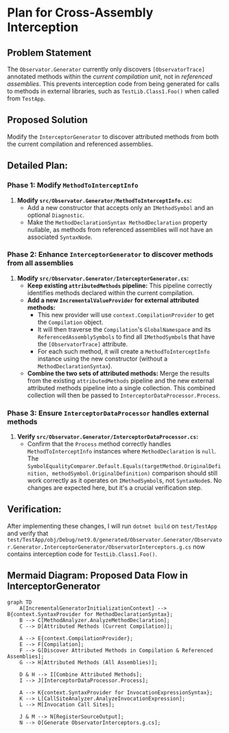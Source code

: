 # Plan for Cross-Assembly Interception

## Problem Statement
The `Observator.Generator` currently only discovers `[ObservatorTrace]` annotated methods within the *current compilation unit*, not in *referenced assemblies*. This prevents interception code from being generated for calls to methods in external libraries, such as `TestLib.Class1.Foo()` when called from `TestApp`.

## Proposed Solution
Modify the `InterceptorGenerator` to discover attributed methods from both the current compilation and referenced assemblies.

## Detailed Plan:

### Phase 1: Modify `MethodToInterceptInfo`

1.  **Modify `src/Observator.Generator/MethodToInterceptInfo.cs`:**
    *   Add a new constructor that accepts only an `IMethodSymbol` and an optional `Diagnostic`.
    *   Make the `MethodDeclarationSyntax MethodDeclaration` property nullable, as methods from referenced assemblies will not have an associated `SyntaxNode`.

### Phase 2: Enhance `InterceptorGenerator` to discover methods from all assemblies

1.  **Modify `src/Observator.Generator/InterceptorGenerator.cs`:**
    *   **Keep existing `attributedMethods` pipeline:** This pipeline correctly identifies methods declared within the current compilation.
    *   **Add a new `IncrementalValueProvider` for external attributed methods:**
        *   This new provider will use `context.CompilationProvider` to get the `Compilation` object.
        *   It will then traverse the `Compilation`'s `GlobalNamespace` and its `ReferencedAssemblySymbols` to find all `IMethodSymbol`s that have the `[ObservatorTrace]` attribute.
        *   For each such method, it will create a `MethodToInterceptInfo` instance using the new constructor (without a `MethodDeclarationSyntax`).
    *   **Combine the two sets of attributed methods:** Merge the results from the existing `attributedMethods` pipeline and the new external attributed methods pipeline into a single collection. This combined collection will then be passed to `InterceptorDataProcessor.Process`.

### Phase 3: Ensure `InterceptorDataProcessor` handles external methods

1.  **Verify `src/Observator.Generator/InterceptorDataProcessor.cs`:**
    *   Confirm that the `Process` method correctly handles `MethodToInterceptInfo` instances where `MethodDeclaration` is `null`. The `SymbolEqualityComparer.Default.Equals(targetMethod.OriginalDefinition, methodSymbol.OriginalDefinition)` comparison should still work correctly as it operates on `IMethodSymbol`s, not `SyntaxNode`s. No changes are expected here, but it's a crucial verification step.

## Verification:
After implementing these changes, I will run `dotnet build` on `test/TestApp` and verify that `test/TestApp/obj/Debug/net9.0/generated/Observator.Generator/Observator.Generator.InterceptorGenerator/ObservatorInterceptors.g.cs` now contains interception code for `TestLib.Class1.Foo()`.

## Mermaid Diagram: Proposed Data Flow in InterceptorGenerator

```mermaid
graph TD
    A[IncrementalGeneratorInitializationContext] --> B{context.SyntaxProvider for MethodDeclarationSyntax};
    B --> C[MethodAnalyzer.AnalyzeMethodDeclaration];
    C --> D[Attributed Methods (Current Compilation)];

    A --> E{context.CompilationProvider};
    E --> F[Compilation];
    F --> G[Discover Attributed Methods in Compilation & Referenced Assemblies];
    G --> H[Attributed Methods (All Assemblies)];

    D & H --> I[Combine Attributed Methods];
    I --> J[InterceptorDataProcessor.Process];

    A --> K{context.SyntaxProvider for InvocationExpressionSyntax};
    K --> L[CallSiteAnalyzer.AnalyzeInvocationExpression];
    L --> M[Invocation Call Sites];

    J & M --> N[RegisterSourceOutput];
    N --> O[Generate ObservatorInterceptors.g.cs];